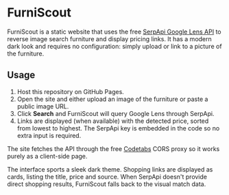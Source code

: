 # FurniScout

FurniScout is a static website that uses the free [SerpApi Google Lens API](https://serpapi.com/google-lens-api) to reverse image search furniture and display pricing links.  It has a modern dark look and requires no configuration: simply upload or link to a picture of the furniture.

## Usage
1. Host this repository on GitHub Pages.
2. Open the site and either upload an image of the furniture or paste a public image URL.
3. Click **Search** and FurniScout will query Google Lens through SerpApi.
4. Links are displayed (when available) with the detected price, sorted from lowest to highest.  The SerpApi key is embedded in the code so no extra input is required.

The site fetches the API through the free [Codetabs](https://api.codetabs.com) CORS proxy so it works purely as a client-side page.

The interface sports a sleek dark theme. Shopping links are displayed as cards, listing the title, price and source.
When SerpApi doesn't provide direct shopping results, FurniScout falls back to the visual match data.
